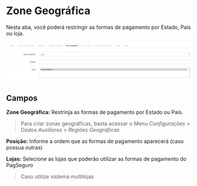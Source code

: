 # Zone Geográfica

Nesta aba, você poderá restringir as formas de pagamento por Estado, País ou loja.

![Aba Zona Geográfica](./assets/tab-geo-zone.png#zoom)

## Campos

**Zone Geográfica:** Restrinja as formas de pagamento por Estado ou País.

 > Para criar zonas geográficas, basta acessar o Menu *Configurações* > *Dados Auxiliares* > *Regiões Geográficas*

**Posição:** Informe a ordem que as formas de pagamento aparecerá (caso possua outras)

**Lojas:** Selecione as lojas que poderão utilizar as formas de pagamento do PagSeguro

 > Caso utilize sistema multilojas